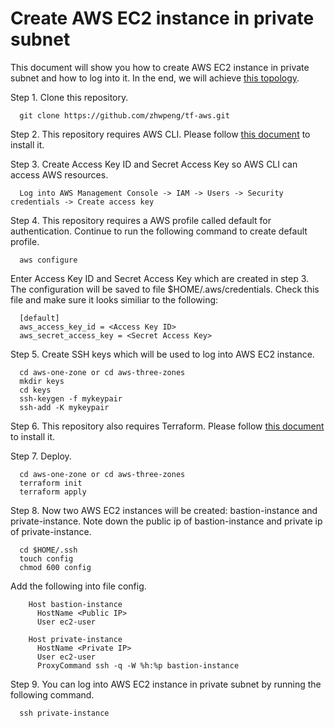 # Create AWS EC2 instance in private subnet
This document will show you how to create AWS EC2 instance in private subnet and how to log into it. In the end, we will achieve [this topology](https://github.com/zhwpeng/tf-aws/blob/main/aws-private-subnet.png).

Step 1. Clone this repository.
```
  git clone https://github.com/zhwpeng/tf-aws.git
```
Step 2. This repository requires AWS CLI. Please follow [this document](https://docs.aws.amazon.com/cli/latest/userguide/getting-started-install.html) to install it.

Step 3. Create Access Key ID and Secret Access Key so AWS CLI can access AWS resources.
```
  Log into AWS Management Console -> IAM -> Users -> Security credentials -> Create access key
```
Step 4. This repository requires a AWS profile called default for authentication. Continue to run the following command to create default profile.
```
  aws configure 
```
  Enter Access Key ID and Secret Access Key which are created in step 3. The configuration will be saved to file $HOME/.aws/credentials. Check this file and make sure it looks similiar to the following: 
```
  [default]
  aws_access_key_id = <Access Key ID> 
  aws_secret_access_key = <Secret Access Key> 
```
Step 5. Create SSH keys which will be used to log into AWS EC2 instance.
```
  cd aws-one-zone or cd aws-three-zones
  mkdir keys
  cd keys
  ssh-keygen -f mykeypair
  ssh-add -K mykeypair  
```
Step 6. This repository also requires Terraform. Please follow [this document](https://developer.hashicorp.com/terraform/install) to install it.

Step 7. Deploy.
```
  cd aws-one-zone or cd aws-three-zones
  terraform init
  terraform apply
```
Step 8. Now two AWS EC2 instances will be created: bastion-instance and private-instance. Note down the public ip of bastion-instance and private ip of private-instance.
```
  cd $HOME/.ssh
  touch config
  chmod 600 config 
```
  Add the following into file config.
```
    Host bastion-instance
      HostName <Public IP> 
      User ec2-user

    Host private-instance
      HostName <Private IP> 
      User ec2-user
      ProxyCommand ssh -q -W %h:%p bastion-instance
```
Step 9. You can log into AWS EC2 instance in private subnet by running the following command.
```
  ssh private-instance
```
